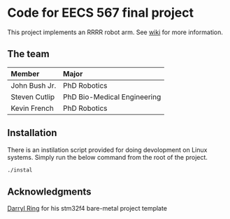 # Code for EECS 567 final project

This project implements an RRRR robot arm.
See [wiki](https://github.com/fnivek/eecs567-final-project/wiki) for more information.

## The team
| Member | Major |
| :--- | :--- |
| John Bush Jr. | PhD Robotics |
| Steven Cutlip | PhD Bio-Medical Engineering | 
| Kevin French | PhD Robotics |

## Installation
There is an instilation script provided for doing devolopment on Linux systems.
Simply run the below command from the root of the project.

```bash
./instal
```

## Acknowledgments
[Darryl Ring](https://github.com/darrylring) for his stm32f4 bare-metal project template
